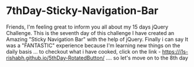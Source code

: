 # 7thDay-Sticky-Navigation-Bar
Friends, I'm feeling great to inform you all about my 15 days jQuery Challenge. This is the seventh day of this challenge I have created an Amazing "Sticky Navigation Bar" with the help of jQuery. Finally i can say It was a "FANTASTIC" experience because I'm learning new things on the daily basis ... to checkout what i have cooked, click on the link - https://i1s-rishabh.github.io/5thDay-RotatedButton/ .... so let's move on to the 8th day
